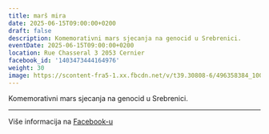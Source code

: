 ```yaml
---
title: marš mira
date: 2025-06-15T09:00:00+0200
draft: false
description: Komemorativni mars sjecanja na genocid u Srebrenici.
eventDate: 2025-06-15T09:00:00+0200
location: Rue Chasseral 3 2053 Cernier
facebook_id: '1403473444164976'
weight: 30
image: https://scontent-fra5-1.xx.fbcdn.net/v/t39.30808-6/496358384_1007574214836511_4806363768185633011_n.jpg?_nc_cat=102&ccb=1-7&_nc_sid=9e60e4&_nc_ohc=A9qmDHXUaR4Q7kNvwEOIJdW&_nc_oc=Adng66LJlGaXaQ6yF-ijqaOLPkxq9MNzc9tpbffDeZcEwlK7-hEMAXNRb-G1yd6Pgg4&_nc_zt=23&_nc_ht=scontent-fra5-1.xx&edm=ABTKTjYEAAAA&_nc_gid=Bk9XizlpQOUKw7GrRA8FaQ&oh=00_AfNjMSlm18dgoHtB0rIOMSrxJ4Qx8vgNb-Fx2yXfCmhv-Q&oe=6856982E
---
```


Komemorativni mars sjecanja na genocid u Srebrenici.

---

Više informacija na [Facebook-u](https://facebook.com/events/1403473444164976)